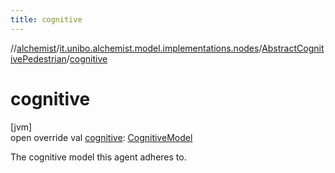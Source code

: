 ```yaml
---
title: cognitive
---
```

//[alchemist](../../../index.html)/[it.unibo.alchemist.model.implementations.nodes](../index.html)/[AbstractCognitivePedestrian](index.html)/[cognitive](cognitive.html)



# cognitive



[jvm]\
open override val [cognitive](cognitive.html): [CognitiveModel](../../it.unibo.alchemist.model.cognitiveagents/-cognitive-model/index.html)



The cognitive model this agent adheres to.




